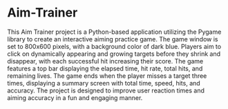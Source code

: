 # Aim-Trainer
This Aim Trainer project is a Python-based application utilizing the Pygame library to create an interactive aiming practice game. The game window is set to 800x600 pixels, with a background color of dark blue. Players aim to click on dynamically appearing and growing targets before they shrink and disappear, with each successful hit increasing their score. The game features a top bar displaying the elapsed time, hit rate, total hits, and remaining lives. The game ends when the player misses a target three times, displaying a summary screen with total time, speed, hits, and accuracy. The project is designed to improve user reaction times and aiming accuracy in a fun and engaging manner.
